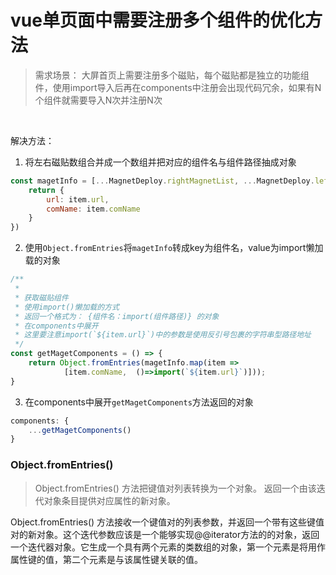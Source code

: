 # vue单页面中需要注册多个组件的优化方法

> 需求场景： 大屏首页上需要注册多个磁贴，每个磁贴都是独立的功能组件，使用import导入后再在components中注册会出现代码冗余，如果有N个组件就需要导入N次并注册N次

<img :src="$withBase('/image/importCom.png')">

<img :src="$withBase('/image/components.png')">

解决方法：

1. 将左右磁贴数组合并成一个数组并把对应的组件名与组件路径抽成对象

```js
const magetInfo = [...MagnetDeploy.rightMagnetList, ...MagnetDeploy.leftMagnetList].map(item => {
	return {
		url: item.url,
		comName: item.comName
	}
})
```

2. 使用`Object.fromEntries`将`magetInfo`转成key为组件名，value为import懒加载的对象

```js
/**
 * 
 * 获取磁贴组件
 * 使用import()懒加载的方式
 * 返回一个格式为： {组件名：import(组件路径)} 的对象
 * 在components中展开
 * 这里要注意import(`${item.url}`)中的参数是使用反引号包裹的字符串型路径地址
 */
const getMagetComponents = () => {
    return Object.fromEntries(magetInfo.map(item => 
    		[item.comName,  ()=>import(`${item.url}`)]));
}
````

3. 在components中展开`getMagetComponents`方法返回的对象

```js
components: {
	...getMagetComponents()
}
````

### Object.fromEntries() 

> Object.fromEntries() 方法把键值对列表转换为一个对象。 返回一个由该迭代对象条目提供对应属性的新对象。

Object.fromEntries() 方法接收一个键值对的列表参数，并返回一个带有这些键值对的新对象。这个迭代参数应该是一个能够实现@@iterator方法的的对象，返回一个迭代器对象。它生成一个具有两个元素的类数组的对象，第一个元素是将用作属性键的值，第二个元素是与该属性键关联的值。
